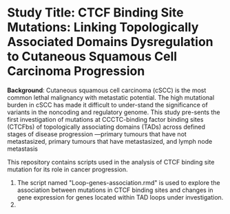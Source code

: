 # Study Title: CTCF Binding Site Mutations: Linking Topologically Associated Domains Dysregulation to Cutaneous Squamous Cell Carcinoma Progression 

**Background**:
Cutaneous squamous cell carcinoma (cSCC) is the most common lethal malignancy with metastatic potential. The high mutational burden in cSCC has made it difficult to under-stand the significance of variants in the noncoding and regulatory genome. This study pre-sents the first investigation of mutations at CCCTC-binding factor binding sites (CTCFbs) of topologically associating domains (TADs) across defined stages of disease progression —primary tumours that have not metastasized, primary tumours that have metastasized, and lymph node metastasis

This repository contains scripts used in the analysis of CTCF binding site mutation for its role in cancer progression.

1) The script named "Loop-genes-association.rmd" is used to explore the association between mutations in CTCF binding sites and changes in gene expression for genes located within TAD loops under investigation.
2) 
